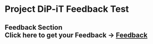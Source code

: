
# Project DiP-iT Feedback Test
  
 
## Feedback Section  <br>Click here to get your Feedback -> [Feedback](../../wiki/feedback)  